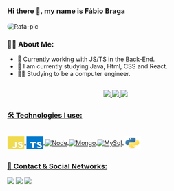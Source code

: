 ### Hi there 👋, my name is Fábio Braga

<img align="center" alt="Rafa-pic" height="150" style="border-radius:50px;" src="https://user-images.githubusercontent.com/86860928/197450332-f99d39a0-60b1-46ba-8d65-b4e447761ad0.gif">

### :man_technologist: About Me:

- 🔭 Currently working with JS/TS in the Back-End.
- 🌱 I am currently studying Java, Html, CSS and React.
- :man_student: Studying to be a computer engineer.


##
<div align="center">
  <a href="https://github.com/fabiotbraga">
  <img height="180em" src="https://github-readme-stats.vercel.app/api?username=fabiotbraga&show_icons=true&theme=tokyonight&include_all_commits=true&count_private=true"/>
  <img height="180em" src="https://github-readme-stats.vercel.app/api/top-langs/?username=fabiotbraga&layout=compact&langs_count=7&theme=tokyonight"/>
  <img height="180em" src="https://github.com/fabiotbraga/fabiotbraga/blob/output/github-contribution-grid-snake.svg"/>
</div>

##
### :hammer_and_wrench: Technologies I use:
<div style="display: inline_block"><br>
  <img align="center" alt="Js" height="30" width="40" src="https://raw.githubusercontent.com/devicons/devicon/master/icons/javascript/javascript-plain.svg">
  <img align="center" alt="Ts" height="30" width="40" src="https://raw.githubusercontent.com/devicons/devicon/master/icons/typescript/typescript-plain.svg">
  <img align="center" alt="Node" height="30" width="40" src="https://cdn.jsdelivr.net/gh/devicons/devicon/icons/nodejs/nodejs-original.svg">
  <img align="center" alt="Mongo" height="30" width="40" src="https://cdn.jsdelivr.net/gh/devicons/devicon/icons/mongodb/mongodb-original.svg">
  <img align="center" alt="MySql" height="30" width="40" src="https://cdn.jsdelivr.net/gh/devicons/devicon/icons/mysql/mysql-original.svg">
  <img align="center" alt="Python" height="30" width="40" src="https://raw.githubusercontent.com/devicons/devicon/master/icons/python/python-original.svg">
</div>

##
### :e-mail: Contact & Social Networks:
<div> 
  <a href="https://www.linkedin.com/in/fabiotbraga" target="_blank"><img src="https://img.shields.io/badge/-LinkedIn-%230077B5?style=for-the-badge&logo=linkedin&logoColor=white" target="_blank"></a>
  <a href="https://github.com/fabiotbraga" target="_blank"><img src="https://img.shields.io/badge/GitHub-100000?style=for-the-badge&logo=github&logoColor=white" target="_blank"></a>
  <a href="mailto:fabiotbraga@gmail.com" target="_blank"><img src="https://img.shields.io/badge/Gmail-D14836?style=for-the-badge&logo=gmail&logoColor=white" target="_blank"></a>
</div>

